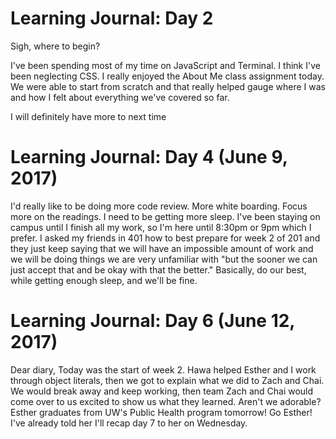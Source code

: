 # Learning Journal: Day 2

Sigh, where to begin?

I've been spending most of my time on JavaScript and Terminal. I think I've been neglecting CSS. I really enjoyed the About Me class assignment today. We were able to start from scratch and that really helped gauge where I was and how I felt about everything we've covered so far.

I will definitely have more to next time

# Learning Journal: Day 4 (June 9, 2017)

I'd really like to be doing more code review. More white boarding. Focus more on the readings. I need to be getting more sleep. I've been staying on campus until I finish all my work, so I'm here until 8:30pm or 9pm which I prefer. I asked my friends in 401 how to best prepare for week 2 of 201 and they just keep saying that we will have an impossible amount of work and we will be doing things we are very unfamiliar with "but the sooner we can just accept that and be okay with that the better." Basically, do our best, while getting enough sleep, and we'll be fine.

# Learning Journal: Day 6 (June 12, 2017)

Dear diary,
Today was the start of week 2. Hawa helped Esther and I work through object literals, then we got to explain what we did to Zach and Chai. We would break away and keep working, then team Zach and Chai would come over to us excited to show us what they learned. Aren't we adorable? Esther graduates from UW's Public Health program tomorrow! Go Esther! I've already told her I'll recap day 7 to her on Wednesday.
